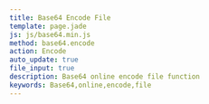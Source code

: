 ```yaml
---
title: Base64 Encode File
template: page.jade
js: js/base64.min.js
method: base64.encode
action: Encode
auto_update: true
file_input: true
description: Base64 online encode file function
keywords: Base64,online,encode,file
---
```

